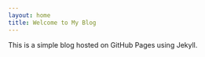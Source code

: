 ```yaml
---
layout: home
title: Welcome to My Blog
---
```


This is a simple blog hosted on GitHub Pages using Jekyll.
